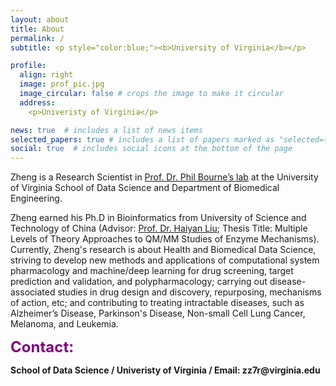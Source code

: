 ```yaml
---
layout: about
title: About
permalink: /
subtitle: <p style="color:blue;"><b>University of Virginia</b></p>

profile:
  align: right
  image: prof_pic.jpg
  image_circular: false # crops the image to make it circular
  address:
    <p>Univeristy of Virginia</p>

news: true  # includes a list of news items
selected_papers: true # includes a list of papers marked as "selected={true}"
social: true  # includes social icons at the bottom of the page
---
```


Zheng is a Research Scientist in [Prof. Dr. Phil Bourne’s lab](https://bournelab.org/) at the University of Virginia School of Data Science and Department of Biomedical Engineering.

Zheng earned his Ph.D in Bioinformatics from University of Science and Technology of China (Advisor: [Prof. Dr. Haiyan Liu](https://biox.ustc.edu.cn/2011/0825/c24188a508659/page.htm); Thesis Title: Multiple Levels of Theory Approaches to QM/MM Studies of Enzyme Mechanisms). Currently, Zheng's research is about Health and Biomedical Data Science, striving to develop new methods and applications of computational system pharmacology and machine/deep learning for drug screening, target prediction and validation, and polypharmacology; carrying out disease-associated studies in drug design and discovery, repurposing, mechanisms of action, etc; and contributing to treating intractable diseases, such as Alzheimer’s Disease, Parkinson's Disease, Non-small Cell Lung Cancer, Melanoma, and Leukemia.

<p style="color:purple;"><b> <font size="+2"> Contact:</font> </b></p> <p><b>School of Data Science / Univeristy of Virginia / Email: zz7r@virginia.edu</b></p>
